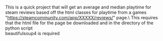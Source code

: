 This is a quick project that will get an average and median playtime for steam reviews based off the html classes for playtime from a games "https://steamcommunity.com/app/XXXXX/reviews/" page.\ 
This requires that the html file for the page be downloaded and in the directory of the python script\
beautifulsoup4 is required
